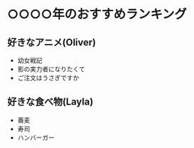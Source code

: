 # ○○○○年のおすすめランキング


## 好きなアニメ(Oliver)

- 幼女戦記
- 影の実力者になりたくて
- ご注文はうさぎですか


## 好きな食べ物(Layla)

- 蕎麦
- 寿司
- ハンバーガー

